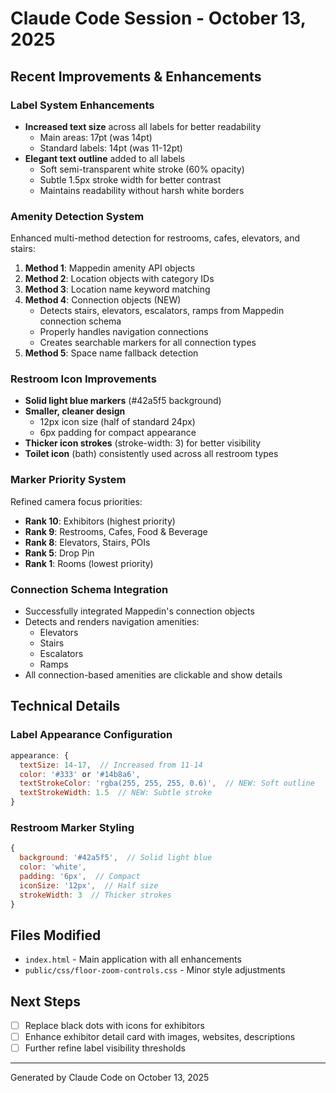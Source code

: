 # Claude Code Session - October 13, 2025

## Recent Improvements & Enhancements

### Label System Enhancements
- **Increased text size** across all labels for better readability
  - Main areas: 17pt (was 14pt)
  - Standard labels: 14pt (was 11-12pt)
- **Elegant text outline** added to all labels
  - Soft semi-transparent white stroke (60% opacity)
  - Subtle 1.5px stroke width for better contrast
  - Maintains readability without harsh white borders

### Amenity Detection System
Enhanced multi-method detection for restrooms, cafes, elevators, and stairs:

1. **Method 1**: Mappedin amenity API objects
2. **Method 2**: Location objects with category IDs
3. **Method 3**: Location name keyword matching
4. **Method 4**: Connection objects (NEW)
   - Detects stairs, elevators, escalators, ramps from Mappedin connection schema
   - Properly handles navigation connections
   - Creates searchable markers for all connection types
5. **Method 5**: Space name fallback detection

### Restroom Icon Improvements
- **Solid light blue markers** (#42a5f5 background)
- **Smaller, cleaner design**
  - 12px icon size (half of standard 24px)
  - 6px padding for compact appearance
- **Thicker icon strokes** (stroke-width: 3) for better visibility
- **Toilet icon** (bath) consistently used across all restroom types

### Marker Priority System
Refined camera focus priorities:
- **Rank 10**: Exhibitors (highest priority)
- **Rank 9**: Restrooms, Cafes, Food & Beverage
- **Rank 8**: Elevators, Stairs, POIs
- **Rank 5**: Drop Pin
- **Rank 1**: Rooms (lowest priority)

### Connection Schema Integration
- Successfully integrated Mappedin's connection objects
- Detects and renders navigation amenities:
  - Elevators
  - Stairs
  - Escalators
  - Ramps
- All connection-based amenities are clickable and show details

## Technical Details

### Label Appearance Configuration
```javascript
appearance: {
  textSize: 14-17,  // Increased from 11-14
  color: '#333' or '#14b8a6',
  textStrokeColor: 'rgba(255, 255, 255, 0.6)',  // NEW: Soft outline
  textStrokeWidth: 1.5  // NEW: Subtle stroke
}
```

### Restroom Marker Styling
```javascript
{
  background: '#42a5f5',  // Solid light blue
  color: 'white',
  padding: '6px',  // Compact
  iconSize: '12px',  // Half size
  strokeWidth: 3  // Thicker strokes
}
```

## Files Modified
- `index.html` - Main application with all enhancements
- `public/css/floor-zoom-controls.css` - Minor style adjustments

## Next Steps
- [ ] Replace black dots with icons for exhibitors
- [ ] Enhance exhibitor detail card with images, websites, descriptions
- [ ] Further refine label visibility thresholds

---

Generated by Claude Code on October 13, 2025
